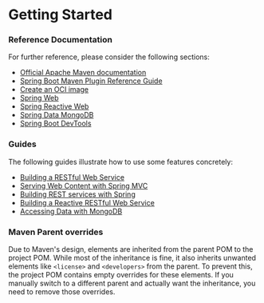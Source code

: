 # Getting Started

### Reference Documentation
For further reference, please consider the following sections:

* [Official Apache Maven documentation](https://maven.apache.org/guides/index.html)
* [Spring Boot Maven Plugin Reference Guide](https://docs.spring.io/spring-boot/3.4.5-SNAPSHOT/maven-plugin)
* [Create an OCI image](https://docs.spring.io/spring-boot/3.4.5-SNAPSHOT/maven-plugin/build-image.html)
* [Spring Web](https://docs.spring.io/spring-boot/3.4.5-SNAPSHOT/reference/web/servlet.html)
* [Spring Reactive Web](https://docs.spring.io/spring-boot/3.4.5-SNAPSHOT/reference/web/reactive.html)
* [Spring Data MongoDB](https://docs.spring.io/spring-boot/3.4.5-SNAPSHOT/reference/data/nosql.html#data.nosql.mongodb)
* [Spring Boot DevTools](https://docs.spring.io/spring-boot/3.4.5-SNAPSHOT/reference/using/devtools.html)

### Guides
The following guides illustrate how to use some features concretely:

* [Building a RESTful Web Service](https://spring.io/guides/gs/rest-service/)
* [Serving Web Content with Spring MVC](https://spring.io/guides/gs/serving-web-content/)
* [Building REST services with Spring](https://spring.io/guides/tutorials/rest/)
* [Building a Reactive RESTful Web Service](https://spring.io/guides/gs/reactive-rest-service/)
* [Accessing Data with MongoDB](https://spring.io/guides/gs/accessing-data-mongodb/)

### Maven Parent overrides

Due to Maven's design, elements are inherited from the parent POM to the project POM.
While most of the inheritance is fine, it also inherits unwanted elements like `<license>` and `<developers>` from the parent.
To prevent this, the project POM contains empty overrides for these elements.
If you manually switch to a different parent and actually want the inheritance, you need to remove those overrides.

